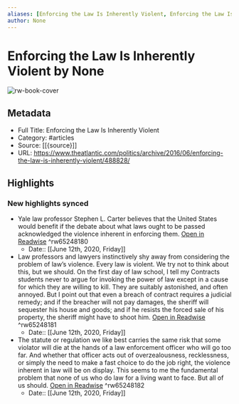 ```yaml
---
aliases: [Enforcing the Law Is Inherently Violent, Enforcing the Law Is Inherently Violent]
author: None
---
```

# Enforcing the Law Is Inherently Violent by None

![rw-book-cover](https://readwise-assets.s3.amazonaws.com/static/images/article3.5c705a01b476.png)

## Metadata

- Full Title: Enforcing the Law Is Inherently Violent
- Category: #articles
- Source: [[{source}]]
- URL: https://www.theatlantic.com/politics/archive/2016/06/enforcing-the-law-is-inherently-violent/488828/

## Highlights
### New highlights synced
- Yale law professor Stephen L. Carter believes that the United States would benefit if the debate about what laws ought to be passed acknowledged the violence inherent in enforcing them. [Open in Readwise](https://readwise.io/open/65248180) ^rw65248180
    - Date:: [[June 12th, 2020, Friday]]
- Law professors and lawyers instinctively shy away from considering the problem of law’s violence. Every law is violent. We try not to think about this, but we should. On the first day of law school, I tell my Contracts students never to argue for invoking the power of law except in a cause for which they are willing to kill. They are suitably astonished, and often annoyed. But I point out that even a breach of contract requires a judicial remedy; and if the breacher will not pay damages, the sheriff will sequester his house and goods; and if he resists the forced sale of his property, the sheriff might have to shoot him. [Open in Readwise](https://readwise.io/open/65248181) ^rw65248181
    - Date:: [[June 12th, 2020, Friday]]
- The statute or regulation we like best carries the same risk that some violator will die at the hands of a law enforcement officer who will go too far. And whether that officer acts out of overzealousness, recklessness, or simply the need to make a fast choice to do the job right, the violence inherent in law will be on display. This seems to me the fundamental problem that none of us who do law for a living want to face.
  But all of us should. [Open in Readwise](https://readwise.io/open/65248182) ^rw65248182
    - Date:: [[June 12th, 2020, Friday]]
